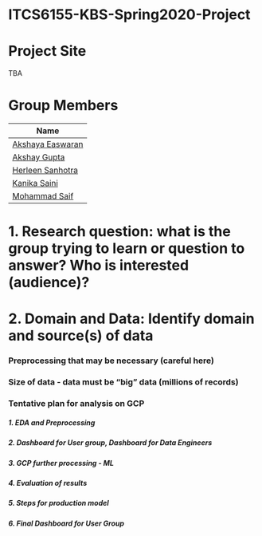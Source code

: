 # ITCS6155-KBS-Spring2020-Project

# Project Site
TBA

# Group Members
|Name     | 
|---------|
|[Akshaya Easwaran](https://github.com/Akshuhrsh)| 
|[Akshay Gupta]() |    
|[Herleen Sanhotra](https://github.com/HerleenS) |    
|[Kanika Saini](https://github.com/skanikasaini6) |
|[Mohammad Saif](https://github.com/saif031197) |

# 1. Research question: what is the group trying to learn or question to answer? Who is interested (audience)?

# 2. Domain and Data: Identify domain and source(s) of data

### Preprocessing that may be necessary (careful here)

### Size of data - data must be “big” data (millions of records)

### Tentative plan for analysis on GCP

##### 1. EDA and Preprocessing

#####         2. Dashboard for User group, Dashboard for Data Engineers

#####         3. GCP further processing - ML

#####        4. Evaluation of results

#####         5. Steps for production model

#####         6. Final Dashboard for User Group
